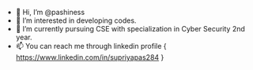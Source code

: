 - 👋 Hi, I’m @pashiness
- 👀 I’m interested in developing codes.
- 🌱 I’m currently pursuing CSE with specialization in Cyber Security 2nd year.
- 📫 You can reach me through linkedin profile { https://www.linkedin.com/in/supriyapas284 }

<!---
pashiness/pashiness is a ✨ special ✨ repository because its `README.md` (this file) appears on your GitHub profile.
You can click the Preview link to take a look at your changes.
--->
